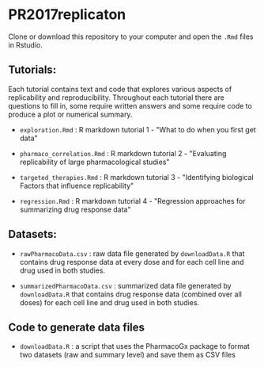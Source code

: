 # PR2017replicaton

Clone or download this repository to your computer and open the `.Rmd` files in Rstudio.

## Tutorials:
Each tutorial contains text and code that explores various aspects of replicability and reproducibility. Throughout each tutorial there are questions to fill in, some require written answers and some require code to produce a plot or numerical summary.
* `exploration.Rmd` : R markdown tutorial 1 - "What to do when you first get data"

* `pharmaco_correlation.Rmd` : R markdown tutorial 2 - "Evaluating replicability of large pharmacological studies"

* `targeted_therapies.Rmd` : R markdown tutorial 3 - "Identifying biological Factors that influence replicability"

* `regression.Rmd` : R markdown tutorial 4 - "Regression approaches for summarizing drug response data"


## Datasets:

* `rawPharmacoData.csv` : raw data file generated by `downloadData.R` that contains drug response data at every dose and for each cell line and drug used in both studies. 

* `summarizedPharmacoData.csv` : summarized data file generated by `downloadData.R` that contains drug response data (combined over all doses) for each cell line and drug used in both studies.


## Code to generate data files

* `downloadData.R` : a script that uses the PharmacoGx package to format two datasets (raw and summary level) and save them as CSV files 

